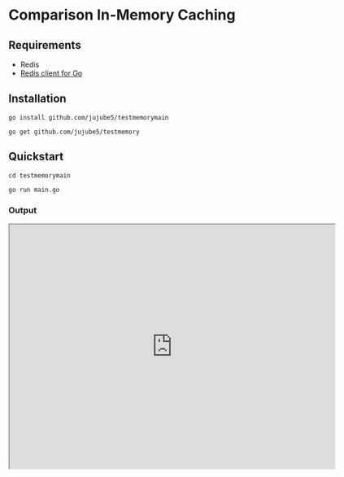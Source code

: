 # Comparison In-Memory Caching

## Requirements

- Redis
- [Redis client for Go](https://pkg.go.dev/github.com/go-redis/redis/v9)

## Installation

```shell
go install github.com/jujube5/testmemorymain
```

```shell
go get github.com/jujube5/testmemory
```

## Quickstart

```shell
cd testmemorymain
```
```shell
go run main.go
```
### Output

<iframe src="https://drive.google.com/file/d/1DW3ntPPcaNdKvUF08bmg2xKL7ZOKrsQ7/preview" width="640" height="480" allow="autoplay"></iframe>

